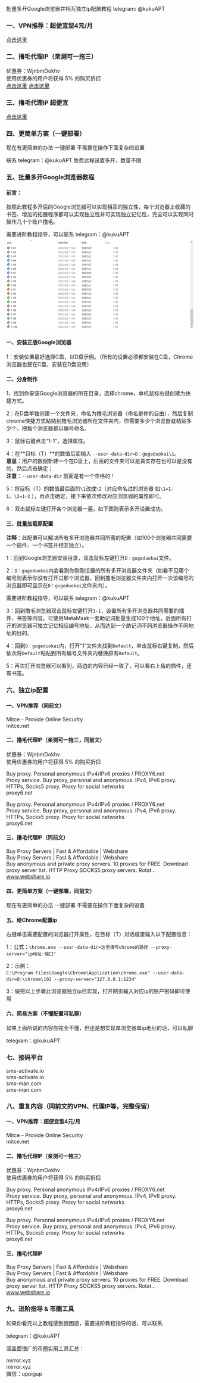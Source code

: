 批量多开Google浏览器并相互独立ip配置教程
telegram: @kukuAPT  

### 一、VPN推荐：超便宜型4元/月  
[点击这里](https://mitce.net/aff.php?aff=19005)   


### 二、撸毛代理IP（亲测可一拖三）  
优惠券：WjnbmDokhv  
使用优惠券的用户将获得 5% 的购买折扣  
[点击这里](https://proxy6.net/?r=454495)
[点击这里](https://proxy6.net/a/454495)


### 三、撸毛代理IP  超便宜
[点击这里](https://www.webshare.io/?referral_code=8nsq1kjzom8f)


### 四、更简单方案（一键部署）  
现在有更简单的办法 一键部署 不需要在操作下面复杂的设置  

联系 telegram：@kukuAPT 免费远程设置多开，数量不限  


### 五、批量多开Google浏览器教程  
#### 前言：  
按照此教程多开后的Google浏览器可以实现相互的独立性，每个浏览器上收藏的书签、增加的拓展程序都可以实现独立性并可实现独立记忆性，完全可以实现同时操作几十个账户撸毛。  

需要进阶教程指导，可以联系 telegram：@kukuAPT  
![图片描述](https://github.com/absbsa/DKIP/blob/main/1.png)

#### 一、安装正版Google浏览器  
1：安装位置最好选择C盘，以D盘示例。（所有的设置必须都安装在C盘，Chrome浏览器也要在C盘，安装在D盘没用）  


#### 二、分身制作  
1、找到你安装Google浏览器的所在目录，选择chrome，单机鼠标右键创建为快捷方式。  

2：在D盘单独创建一个文件夹，命名为撸毛浏览器（命名是你的自由），然后复制chrome快捷方式粘贴到撸毛浏览器所在文件夹内，你需要多少个浏览器就粘贴多少个，把每个浏览器都以编号命名。  

3：鼠标右键点击“1-1”，选择属性。  

4：在**目标（T）**的数值后面输入 `--user-data-dir=D：gugeduokai\1`。  
   **意思**：用户的数据新建一个在D盘上，后面的文件夹可以是真实存在也可以是没有的，然后点击确定；  
   **注意**：`--user-data-dir` 前面是有一个空格的！  

5：将目标（T）的数值最后面的`\1`改成`\2`（对应命名过的浏览器 如`\1=1-1`、`\2=1-2` ），再点击确定，接下来依次修改对应浏览器的属性即可。  

6：双击鼠标左键打开各个浏览器一遍，如下图则表示多开设置成功。  


#### 三、批量加载原配置  
**注释**：此配置可以解决所有多开浏览器共同所需的配置（如100个浏览器共同需要一个插件、一个书签并相互独立）。  

1：回到Google浏览器安装目录，双击鼠标左键打开`D：gugeduokai`文件。  

2：`D：gugeduokai`内会看到你刚刚设置的所有多开浏览器文件夹（如看不见哪个编号则表示你没有打开过那个浏览器，回到撸毛浏览器文件夹内打开一次该编号的浏览器即可显示在`D：gugeduokai`文件夹内）。  

需要进阶教程指导，可以联系 telegram：@kukuAPT  

3：回到撸毛浏览器双击鼠标左键打开`1-1`，设置所有多开浏览器共同需要的插件、书签等内容。可使用MetaMask一套助记词批量生成100个地址，后面所有打开的浏览器可独立记忆相应编号地址，从而达到一个助记词不同浏览器操作不同地址的目的。  

4：回到`D：gugeduokai`内，打开“1”文件夹找到`Default`，单击鼠标右键复制，然后依次将`Default`粘贴到所有编号文件夹内替换原有`Default`。  

5：再次打开浏览器可以看到，两边的内容已经一致了，可以看右上角的插件，还有书签。  


### 六、独立ip配置  
#### 一、VPN推荐（同前文）  
Mitce - Provide Online Security  
mitce.net  


#### 二、撸毛代理IP（亲测可一拖三，同前文）  
优惠券：WjnbmDokhv  
使用优惠券的用户将获得 5% 的购买折扣  

Buy proxy. Personal anonymous IPv4/IPv6 proxies / PROXY6.net  
Proxy service. Buy proxy, personal and anonymous. IPv4, IPv6 proxy. HTTPs, Socks5 proxy. Proxy for social networks  
proxy6.net  

Buy proxy. Personal anonymous IPv4/IPv6 proxies / PROXY6.net  
Proxy service. Buy proxy, personal and anonymous. IPv4, IPv6 proxy. HTTPs, Socks5 proxy. Proxy for social networks  
proxy6.net  


#### 三、撸毛代理IP（同前文）  
Buy Proxy Servers | Fast & Affordable | Webshare  
Buy Proxy Servers | Fast & Affordable | Webshare  
Buy anonymous and private proxy servers. 10 proxies for FREE. Download proxy server list. HTTP Proxy SOCKS5 proxy servers. Rotat…  
www.webshare.io  


#### 四、更简单方案（一键部署，同前文）  
现在有更简单的办法 一键部署 不需要在操作下面复杂的设置  


#### 五、给Chrome配置ip  
右键单击需要配置的浏览器打开属性，在目标（T）对话框里输入以下配置信息：  

1：公式：`chrome.exe --user-data-dir=这里填写chrome的路径 --proxy-server="ip地址:端口"`  

2：示例：  
`C:\Program Files\Google\Chrome\Application\chrome.exe" --user-data-dir=D:\chrome\102 --proxy-server="127.0.0.1:1234"`  

3：做完以上步骤此浏览器独立ip已实现，打开网页输入对应ip的账户密码即可使用  


#### 六、简易方案（不懂配置可私聊）  
如果上面所说的内容你完全不懂，但还是想实现单浏览器单ip地址的话，可以私聊  

telegram：@kukuAPT  


### 七、接码平台  
sms-activate.io  
sms-activate.io  
sms-man.com  
sms-man.com  


### 八、重复内容（同前文的VPN、代理IP等，完整保留）  
#### 一、VPN推荐：超便宜型4元/月  
Mitce - Provide Online Security  
mitce.net  


#### 二、撸毛代理IP（亲测可一拖三）  
优惠券：WjnbmDokhv  
使用优惠券的用户将获得 5% 的购买折扣  

Buy proxy. Personal anonymous IPv4/IPv6 proxies / PROXY6.net  
Proxy service. Buy proxy, personal and anonymous. IPv4, IPv6 proxy. HTTPs, Socks5 proxy. Proxy for social networks  
proxy6.net  

Buy proxy. Personal anonymous IPv4/IPv6 proxies / PROXY6.net  
Proxy service. Buy proxy, personal and anonymous. IPv4, IPv6 proxy. HTTPs, Socks5 proxy. Proxy for social networks  
proxy6.net  


#### 三、撸毛代理IP  
Buy Proxy Servers | Fast & Affordable | Webshare  
Buy Proxy Servers | Fast & Affordable | Webshare  
Buy anonymous and private proxy servers. 10 proxies for FREE. Download proxy server list. HTTP Proxy SOCKS5 proxy servers. Rotat…  
www.webshare.io  


### 九、进阶指导 & 币圈工具  
如果你看完以上教程感到很困惑，需要进阶教程指导的话，可以联系  

telegram：@kukuAPT  

涵盖面很广的币圈实用工具汇总：  

mirror.xyz  
mirror.xyz  
微信：uppigup  
